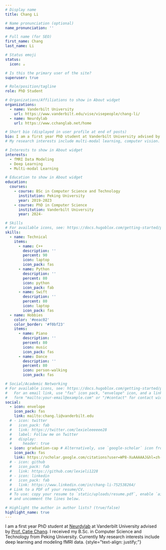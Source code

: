 ```yaml
---
# Display name
title: Chang Li

# Name pronunciation (optional)
name_pronunciation: ''

# Full name (for SEO)
first_name: Chang
last_name: Li

# Status emoji
status:
  icon: ☕️

# Is this the primary user of the site?
superuser: true

# Role/position/tagline
role: PhD Student

# Organizations/Affiliations to show in About widget
organizations:
  - name: Vanderbilt University
    url: https://www.vanderbilt.edu/vise/visepeople/chang-li/
  - name: Neurdylab
    url: https://www.cchanglab.net/home

# Short bio (displayed in user profile at end of posts)
bio: I am a first year PhD student at Vanderbilt University advised by <a href="https://engineering.vanderbilt.edu/bio/?pid=catie-chang">Prof. Catie Chang</a>. I received my B.Sc. in Computer Science and Technology from Peking University. Currently My research interests include deep learning and modeling fMRI data. 
# My research interests include multi-modal learning, computer vision.

# Interests to show in About widget
interests:
  - fMRI Data Modeling
  - Deep Learning
  - Multi-modal Learning

# Education to show in About widget
education:
  courses:
    - course: BSc in Computer Science and Technology
      institution: Peking University
      year: 2019-2023
    - course: PhD in Computer Science
      institution: Vanderbilt University
      year: 2024-

# Skills
# For available icons, see: https://docs.hugoblox.com/getting-started/page-builder/#icons
skills:
  - name: Technical
    items:
      - name: C++
        description: ''
        percent: 90
        icon: laptop
        icon_pack: fas
      - name: Python
        description: ''
        percent: 80
        icon: python
        icon_pack: fab
      - name: Swift
        description: ''
        percent: 80
        icon: laptop
        icon_pack: fas
  - name: Hobbies
    color: '#eeac02'
    color_border: '#f0bf23'
    items:
      - name: Piano
        description: ''
        percent: 80
        icon: music
        icon_pack: fas
      - name: Dance
        description: ''
        percent: 80
        icon: person-walking
        icon_pack: fas

# Social/Academic Networking
# For available icons, see: https://docs.hugoblox.com/getting-started/page-builder/#icons
#   For an email link, use "fas" icon pack, "envelope" icon, and a link in the
#   form "mailto:your-email@example.com" or "/#contact" for contact widget.
social:
  - icon: envelope
    icon_pack: fas
    link: mailto:chang.li@vanderbilt.edu
  # - icon: twitter
  #   icon_pack: fab
  #   link: https://twitter.com/lexieleeeeee28
  #   label: Follow me on Twitter
  #   display:
  #     header: true
  - icon: graduation-cap # Alternatively, use `google-scholar` icon from `ai` icon pack
    icon_pack: fas
    link: https://scholar.google.com/citations?user=WP8-XuAAAAAJ&hl=zh-CN
  # - icon: github
  #   icon_pack: fab
  #   link: https://github.com/lexieli1228
  # - icon: linkedin
  #   icon_pack: fab
  #   link: https://www.linkedin.com/in/chang-li-752538264/
  # Link to a PDF of your resume/CV.
  # To use: copy your resume to `static/uploads/resume.pdf`, enable `ai` icons in `params.yaml`,
  # and uncomment the lines below.

# Highlight the author in author lists? (true/false)
highlight_name: true
---
```


I am a first year PhD student at <a href="https://www.cchanglab.net/home">Neurdylab</a> at Vanderbilt University advised by <a href="https://engineering.vanderbilt.edu/bio/?pid=catie-chang">Prof. Catie Chang</a>. I received my B.Sc. in Computer Science and Technology from Peking University. Currently My research interests include deep learning and modeling fMRI data. 
{style="text-align: justify;"}
